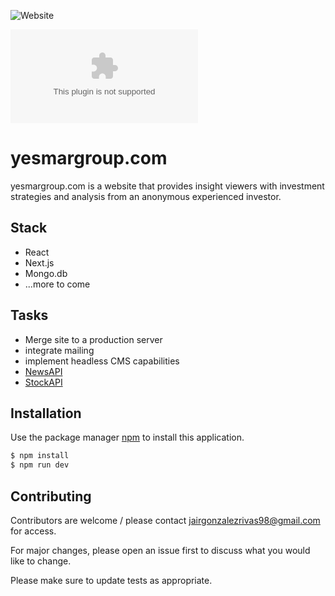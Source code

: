 ![Website](https://img.shields.io/website?down_color=red&down_message=offline&up_color=green&up_message=Online&url=https%3A%2F%2Fyesmargroup.herokuapp.com)

![GitHub repo size](https://img.shields.io/github/repo-size/jairgonzalez/yesmargroup.com)

# yesmargroup.com 

yesmargroup.com is a website that provides insight viewers with investment strategies and analysis from an anonymous experienced investor. 

## Stack
- React
- Next.js 
- Mongo.db
- ...more to come


## Tasks
- Merge site to a production server
- integrate mailing 
- implement headless CMS capabilities 
- [NewsAPI](https://newsapi.org/)
- [StockAPI](polygon.io)
## Installation

Use the package manager [npm](https://www.npmjs.com/) to install this application.

```bash
$ npm install
$ npm run dev
```



## Contributing
Contributors are welcome / please contact jairgonzalezrivas98@gmail.com for access. 


For major changes, please open an issue first to discuss what you would like to change.

Please make sure to update tests as appropriate.

